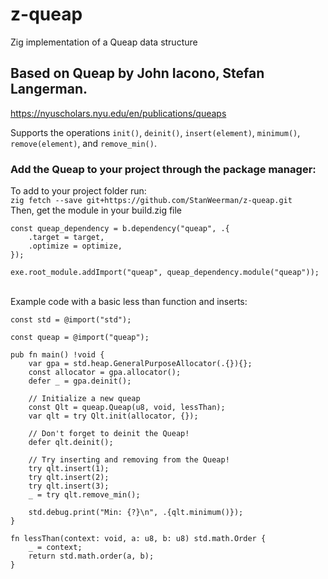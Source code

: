 # z-queap
Zig implementation of a Queap data structure

## Based on Queap by John Iacono, Stefan Langerman.
https://nyuscholars.nyu.edu/en/publications/queaps

Supports the operations `init()`, `deinit()`, `insert(element)`, `minimum()`, `remove(element)`, and `remove_min()`.

### Add the Queap to your project through the package manager:
To add to your project folder run:
<br>
`zig fetch --save git+https://github.com/StanWeerman/z-queap.git`
<br>
Then, get the module in your build.zig file
```
const queap_dependency = b.dependency("queap", .{
    .target = target,
    .optimize = optimize,
});

exe.root_module.addImport("queap", queap_dependency.module("queap"));
```

<br>
Example code with a basic less than function and inserts:
<br>

```
const std = @import("std");

const queap = @import("queap");

pub fn main() !void {
    var gpa = std.heap.GeneralPurposeAllocator(.{}){};
    const allocator = gpa.allocator();
    defer _ = gpa.deinit();

    // Initialize a new queap
    const Qlt = queap.Queap(u8, void, lessThan);
    var qlt = try Qlt.init(allocator, {});

    // Don't forget to deinit the Queap!
    defer qlt.deinit();

    // Try inserting and removing from the Queap!
    try qlt.insert(1);
    try qlt.insert(2);
    try qlt.insert(3);
    _ = try qlt.remove_min();

    std.debug.print("Min: {?}\n", .{qlt.minimum()});
}

fn lessThan(context: void, a: u8, b: u8) std.math.Order {
    _ = context;
    return std.math.order(a, b);
}

```
